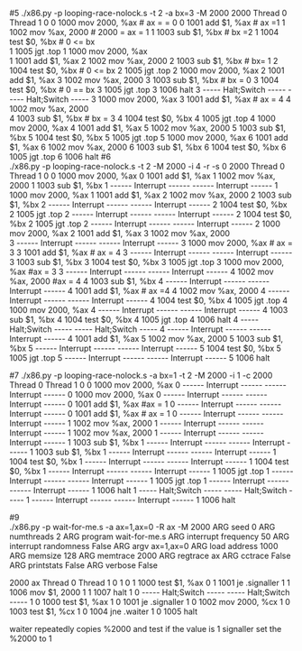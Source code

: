 #5
./x86.py -p looping-race-nolock.s -t 2 -a bx=3 -M 2000
 2000          Thread 0                Thread 1
    0
    0   1000 mov 2000, %ax		# ax = = 0
    0   1001 add $1, %ax		# ax  =1
    1   1002 mov %ax, 2000		# 2000 = ax = 1
    1   1003 sub  $1, %bx		# bx =2
    1   1004 test $0, %bx		# 0 <= bx	
    1   1005 jgt .top
    1   1000 mov 2000, %ax		
    1   1001 add $1, %ax
    2   1002 mov %ax, 2000
    2   1003 sub  $1, %bx		# bx= 1
    2   1004 test $0, %bx		# 0 <= bx
    2   1005 jgt .top
    2   1000 mov 2000, %ax
    2   1001 add $1, %ax
    3   1002 mov %ax, 2000
    3   1003 sub  $1, %bx		# bx = 0
    3   1004 test $0, %bx		# 0 == bx
    3   1005 jgt .top
    3   1006 halt
    3   ----- Halt;Switch -----  ----- Halt;Switch -----
    3                            1000 mov 2000, %ax
    3                            1001 add $1, %ax		# ax = 4
    4	                         1002 mov %ax, 2000		
    4                            1003 sub  $1, %bx		# bx = 3
    4                            1004 test $0, %bx
    4                            1005 jgt .top
    4                            1000 mov 2000, %ax
    4                            1001 add $1, %ax
    5                            1002 mov %ax, 2000
    5                            1003 sub  $1, %bx
    5                            1004 test $0, %bx
    5                            1005 jgt .top
    5                            1000 mov 2000, %ax
    6                            1001 add $1, %ax
    6                            1002 mov %ax, 2000
    6                            1003 sub  $1, %bx
    6                            1004 test $0, %bx
    6                            1005 jgt .top
    6                            1006 halt
#6	
./x86.py -p looping-race-nolock.s -t 2 -M 2000 -i 4 -r -s 0
 2000          Thread 0                Thread 1
    0
    0   1000 mov 2000, %ax
    0   1001 add $1, %ax
    1   1002 mov %ax, 2000
    1   1003 sub  $1, %bx
    1   ------ Interrupt ------  ------ Interrupt ------
    1                            1000 mov 2000, %ax
    1                            1001 add $1, %ax
    2                            1002 mov %ax, 2000
    2                            1003 sub  $1, %bx
    2   ------ Interrupt ------  ------ Interrupt ------
    2   1004 test $0, %bx
    2   1005 jgt .top
    2   ------ Interrupt ------  ------ Interrupt ------
    2                            1004 test $0, %bx
    2                            1005 jgt .top
    2   ------ Interrupt ------  ------ Interrupt ------
    2   1000 mov 2000, %ax
    2   1001 add $1, %ax
    3   1002 mov %ax, 2000		
    3   ------ Interrupt ------  ------ Interrupt ------
    3                            1000 mov 2000, %ax		# ax = 3
    3                            1001 add $1, %ax		# ax = 4
    3   ------ Interrupt ------  ------ Interrupt ------
    3   1003 sub  $1, %bx
    3   1004 test $0, %bx
    3   1005 jgt .top
    3   1000 mov 2000, %ax		#ax = 3
    3   ------ Interrupt ------  ------ Interrupt ------
    4                            1002 mov %ax, 2000		#ax = 4
    4                            1003 sub  $1, %bx
    4   ------ Interrupt ------  ------ Interrupt ------
    4   1001 add $1, %ax		# ax =4
    4   1002 mov %ax, 2000
    4   ------ Interrupt ------  ------ Interrupt ------
    4                            1004 test $0, %bx
    4                            1005 jgt .top
    4                            1000 mov 2000, %ax
    4   ------ Interrupt ------  ------ Interrupt ------
    4   1003 sub  $1, %bx
    4   1004 test $0, %bx
    4   1005 jgt .top
    4   1006 halt
    4   ----- Halt;Switch -----  ----- Halt;Switch -----
    4   ------ Interrupt ------  ------ Interrupt ------
    4                            1001 add $1, %ax
    5                            1002 mov %ax, 2000
    5                            1003 sub  $1, %bx
    5   ------ Interrupt ------  ------ Interrupt ------
    5                            1004 test $0, %bx
    5                            1005 jgt .top
    5   ------ Interrupt ------  ------ Interrupt ------
    5                            1006 halt	
	
#7 
 ./x86.py -p looping-race-nolock.s -a bx=1 -t 2 -M 2000 -i 1 -c
 2000          Thread 0                Thread 1
    0
    0   1000 mov 2000, %ax
    0   ------ Interrupt ------  ------ Interrupt ------
    0                            1000 mov 2000, %ax
    0   ------ Interrupt ------  ------ Interrupt ------
    0   1001 add $1, %ax	#ax = 1
    0   ------ Interrupt ------  ------ Interrupt ------
    0                            1001 add $1, %ax		# ax = 1
    0   ------ Interrupt ------  ------ Interrupt ------
    1   1002 mov %ax, 2000
    1   ------ Interrupt ------  ------ Interrupt ------
    1                            1002 mov %ax, 2000
    1   ------ Interrupt ------  ------ Interrupt ------
    1   1003 sub  $1, %bx
    1   ------ Interrupt ------  ------ Interrupt ------
    1                            1003 sub  $1, %bx
    1   ------ Interrupt ------  ------ Interrupt ------
    1   1004 test $0, %bx
    1   ------ Interrupt ------  ------ Interrupt ------
    1                            1004 test $0, %bx
    1   ------ Interrupt ------  ------ Interrupt ------
    1   1005 jgt .top
    1   ------ Interrupt ------  ------ Interrupt ------
    1                            1005 jgt .top
    1   ------ Interrupt ------  ------ Interrupt ------
    1   1006 halt
    1   ----- Halt;Switch -----  ----- Halt;Switch -----
    1   ------ Interrupt ------  ------ Interrupt ------
    1                            1006 halt	

#9	
 ./x86.py -p wait-for-me.s -a ax=1,ax=0 -R ax -M 2000
ARG seed 0
ARG numthreads 2
ARG program wait-for-me.s
ARG interrupt frequency 50
ARG interrupt randomness False
ARG argv ax=1,ax=0
ARG load address 1000
ARG memsize 128
ARG memtrace 2000
ARG regtrace ax
ARG cctrace False
ARG printstats False
ARG verbose False

 2000      ax          Thread 0                Thread 1
    0       1
    0       1   1000 test $1, %ax
    0       1   1001 je .signaller
    1       1   1006 mov  $1, 2000
    1       1   1007 halt
    1       0   ----- Halt;Switch -----  ----- Halt;Switch -----
    1       0                            1000 test $1, %ax
    1       0                            1001 je .signaller
    1       0                            1002 mov  2000, %cx
    1       0                            1003 test $1, %cx
    1       0                            1004 jne .waiter
    1       0                            1005 halt	
	
waiter repeatedly copies %2000 and test if the value is 1
signaller set the %2000 to 1
	